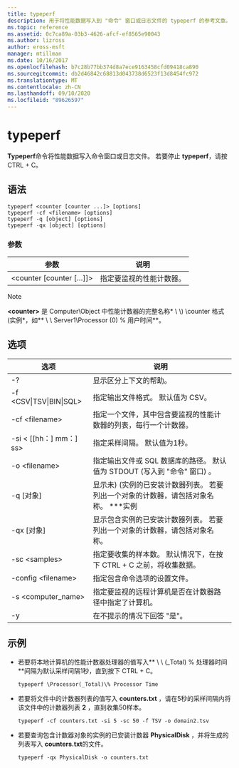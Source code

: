 ```yaml
---
title: typeperf
description: 用于将性能数据写入到 "命令" 窗口或日志文件的 typeperf 的参考文章。
ms.topic: reference
ms.assetid: 0c7ca89a-03b3-4626-afcf-ef8565e90043
ms.author: lizross
author: eross-msft
manager: mtillman
ms.date: 10/16/2017
ms.openlocfilehash: b7c28b77bb374d8a7ece9163458cfd09418ca890
ms.sourcegitcommit: db2d46842c68813d043738d6523f13d8454fc972
ms.translationtype: MT
ms.contentlocale: zh-CN
ms.lasthandoff: 09/10/2020
ms.locfileid: "89626597"
---
```

# <a name="typeperf"></a>typeperf

**Typeperf**命令将性能数据写入命令窗口或日志文件。 若要停止 **typeperf**，请按 CTRL + C。

## <a name="syntax"></a>语法

```
typeperf <counter [counter ...]> [options]
typeperf -cf <filename> [options]
typeperf -q [object] [options]
typeperf -qx [object] [options]
```

### <a name="parameters"></a>参数

|参数|说明|
|---------|-----------|
|\<counter [counter […]]>|指定要监视的性能计数器。|

> [!NOTE]
> **\<counter>** 是 Computer\Object 中性能计数器的完整名称* \\ \\) \counter 格式 (实例*，如** \\ \\ Server1\Processor (0) \% 用户时间**。

## <a name="options"></a>选项

|                   选项                   |                                                         说明                                                          |
|--------------------------------------------|------------------------------------------------------------------------------------------------------------------------------|
|                     -?                     |                                               显示区分上下文的帮助。                                               |
| -f \<CSV&verbar;TSV&verbar;BIN&verbar;SQL> |                                    指定输出文件格式。 默认值为 CSV。                                     |
|              -cf \<filename>               |              指定一个文件，其中包含要监视的性能计数器的列表，每行一个计数器。               |
|             -si < [[hh：] mm：] ss>             |                                  指定采样间隔。 默认值为1秒。                                   |
|               -o \<filename>               |     指定输出文件或 SQL 数据库的路径。 默认值为 STDOUT (写入到 "命令" 窗口) 。      |
|                -q [对象]                 | 显示未)  (实例的已安装计数器列表。 若要列出一个对象的计数器，请包括对象名称。 \*\*\*实例 |
|                -qx [对象]                |        显示包含实例的已安装计数器列表。 若要列出一个对象的计数器，请包括对象名称。        |
|               -sc \<samples>               |             指定要收集的样本数。 默认情况下，在按下 CTRL + C 之前，将收集数据。              |
|            -config \<filename>             |                                    指定包含命令选项的设置文件。                                     |
|            -s \<computer_name>             |                   指定要监视的远程计算机是否在计数器路径中指定了计算机。                    |
|                     -y                     |                                        在不提示的情况下回答 "是"。                                        |

## <a name="examples"></a>示例

- 若要将本地计算机的性能计数器处理器的值写入** \\ \\ (_Total) \% 处理器时间**间隔为默认采样间隔1秒，直到按下 CTRL + C。
  ```
  typeperf \Processor(_Total)\% Processor Time
  ```
- 若要将文件中的计数器列表的值写入 **counters.txt** ，请在5秒的采样间隔内将该文件中的计数器列表 **2** ，直到收集50样本。
  ```
  typeperf -cf counters.txt -si 5 -sc 50 -f TSV -o domain2.tsv
  ```
- 若要查询包含计数器对象的实例的已安装计数器 **PhysicalDisk** ，并将生成的列表写入 **counters.txt**的文件。
  ```
  typeperf -qx PhysicalDisk -o counters.txt
  ```
